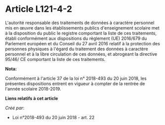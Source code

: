# Article L121-4-2

L'autorité responsable des traitements de données à caractère personnel mis en œuvre dans les établissements publics
d'enseignement scolaire met à la disposition du public le registre comportant la liste de ces traitements, établi
conformément aux dispositions du règlement (UE) 2016/679 du Parlement européen et du Conseil du 27 avril 2016 relatif à la
protection des personnes physiques à l'égard du traitement des données à caractère personnel et à la libre circulation de ces
données, et abrogeant la directive 95/46/ CE comportant la liste de ces traitements.

**Nota:**

Conformément à l'article 37 de la loi n° 2018-493 du 20 juin 2018, les présentes dispositions entrent en vigueur à compter de
la rentrée de l'année scolaire 2018-2019.

**Liens relatifs à cet article**

_Créé par_:

  - Loi n°2018-493 du 20 juin 2018 - art. 22
